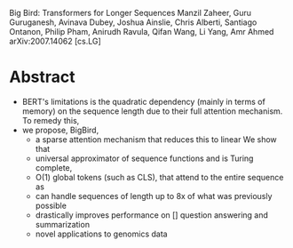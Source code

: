Big Bird: Transformers for Longer Sequences
Manzil Zaheer, Guru Guruganesh, Avinava Dubey, Joshua Ainslie, Chris Alberti,
  Santiago Ontanon, Philip Pham, Anirudh Ravula, Qifan Wang, Li Yang, Amr Ahmed
arXiv:2007.14062 [cs.LG]

# Abstract

* BERT's limitations is the quadratic dependency (mainly in terms of memory) on
  the sequence length due to their full attention mechanism. To remedy this,
* we propose, BigBird,
  * a sparse attention mechanism that reduces this to linear We show that
  * universal approximator of sequence functions and is Turing complete,
  * O(1) global tokens (such as CLS), that attend to the entire sequence as
  * can handle sequences of length up to 8x of what was previously possible
  * drastically improves performance on [] question answering and summarization
  * novel applications to genomics data
